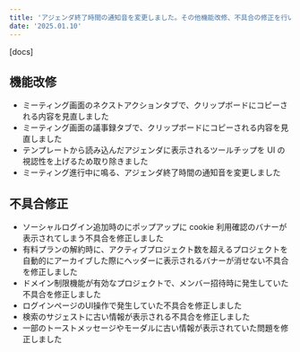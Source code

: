 ```yaml
---
title: 'アジェンダ終了時間の通知音を変更しました。その他機能改修、不具合の修正を行いました。'
date: '2025.01.10'
---
```


[docs]

## 機能改修

- ミーティング画面のネクストアクションタブで、クリップボードにコピーされる内容を見直しました
- ミーティング画面の議事録タブで、クリップボードにコピーされる内容を見直しました
- テンプレートから読み込んだアジェンダに表示されるツールチップを UI の視認性を上げるため取り除きました
- ミーティング進行中に鳴る、アジェンダ終了時間の通知音を変更しました

## 不具合修正

- ソーシャルログイン追加時のにポップアップに cookie 利用確認のバナーが表示されてしまう不具合を修正しました
- 有料プランの解約時に、アクティブプロジェクト数を超えるプロジェクトを自動的にアーカイブした際にヘッダーに表示されるバナーが消せない不具合を修正しました
- ドメイン制限機能が有効なプロジェクトで、メンバー招待時に発生していた不具合を修正しました
- ログインページのUI操作で発生していた不具合を修正しました
- 検索のサジェストに古い情報が表示される不具合を修正しました
- 一部のトーストメッセージやモーダルに古い情報が表示されていた問題を修正しました
